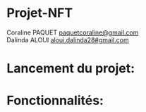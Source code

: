 # Projet-NFT

Coraline PAQUET <a href="mailto:paquetcoraline@gmail.com">paquetcoraline@gmail.com</a> <br>
Dalinda ALOUI <a href="mailto:aloui.dalinda28#gmail.com">aloui.dalinda28#gmail.com</a>

# Lancement du projet: 

# Fonctionnalités: 
